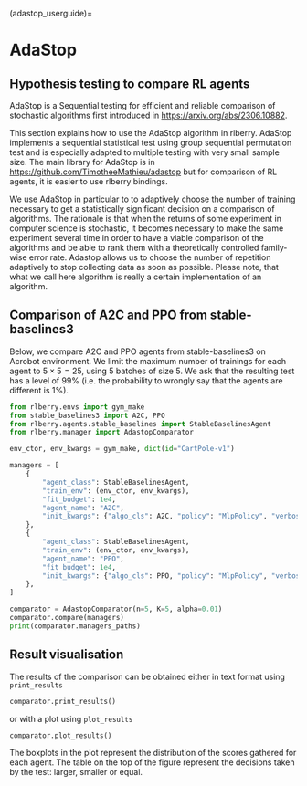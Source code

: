 (adastop_userguide)=


# AdaStop



## Hypothesis testing to compare RL agents

AdaStop is a Sequential testing for efficient and reliable comparison of stochastic algorithms first introduced in <https://arxiv.org/abs/2306.10882>.

This section explains how to use the AdaStop algorithm in rlberry. AdaStop implements a sequential statistical test using group sequential permutation test and is especially adapted to multiple testing with very small sample size. The main library for AdaStop is in <https://github.com/TimotheeMathieu/adastop> but for comparison of RL agents, it is easier to use rlberry bindings.

We use AdaStop in particular to to adaptively choose the number of training necessary to get a statistically significant decision on a comparison of algorithms. The rationale is that when the returns of some experiment in computer science is stochastic, it becomes necessary to make the same experiment several time in order to have a viable comparison of the algorithms and be able to rank them with a theoretically controlled family-wise error rate. Adastop allows us to choose the number of repetition adaptively to stop collecting data as soon as possible. Please note, that what we call here algorithm is really a certain implementation of an algorithm.



## Comparison of A2C and PPO from stable-baselines3

Below, we compare A2C and PPO agents from stable-baselines3 on Acrobot environment. We limit the maximum number of trainings for each agent to $5\times 5 = 25$, using $5$ batches of size $5$. We ask that the resulting test has a level of $99\%$ (i.e. the probability to wrongly say that the agents are different is $1\%$).

```python
from rlberry.envs import gym_make
from stable_baselines3 import A2C, PPO
from rlberry.agents.stable_baselines import StableBaselinesAgent
from rlberry.manager import AdastopComparator

env_ctor, env_kwargs = gym_make, dict(id="CartPole-v1")

managers = [
    {
        "agent_class": StableBaselinesAgent,
        "train_env": (env_ctor, env_kwargs),
        "fit_budget": 1e4,
        "agent_name": "A2C",
        "init_kwargs": {"algo_cls": A2C, "policy": "MlpPolicy", "verbose": 1},
    },
    {
        "agent_class": StableBaselinesAgent,
        "train_env": (env_ctor, env_kwargs),
        "agent_name": "PPO",
        "fit_budget": 1e4,
        "init_kwargs": {"algo_cls": PPO, "policy": "MlpPolicy", "verbose": 1},
    },
]

comparator = AdastopComparator(n=5, K=5, alpha=0.01)
comparator.compare(managers)
print(comparator.managers_paths)
```

## Result visualisation

The results of the comparison can be obtained either in text format using `print_results`

```python
comparator.print_results()
```

or with a plot using `plot_results`

```python
comparator.plot_results()
```

The boxplots in the plot represent the distribution of the scores gathered for each agent. The table on the top of the figure represent the decisions taken by the test: larger, smaller or equal.
